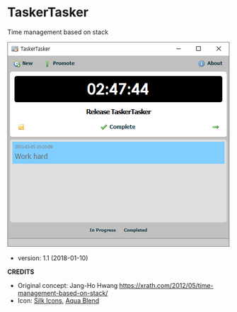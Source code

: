 TaskerTasker
============

Time management based on stack

![Screenshot](/screenshot.png)

- version: 1.1 (2018-01-10)

**CREDITS**
- Original concept: Jang-Ho Hwang <https://xrath.com/2012/05/time-management-based-on-stack/>
- Icon: [Silk Icons](http://famfamfam.com), [Aqua Blend](http://lbaumann.com)
